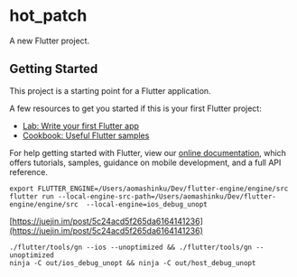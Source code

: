 # hot_patch

A new Flutter project.

## Getting Started

This project is a starting point for a Flutter application.

A few resources to get you started if this is your first Flutter project:

- [Lab: Write your first Flutter app](https://flutter.dev/docs/get-started/codelab)
- [Cookbook: Useful Flutter samples](https://flutter.dev/docs/cookbook)

For help getting started with Flutter, view our
[online documentation](https://flutter.dev/docs), which offers tutorials,
samples, guidance on mobile development, and a full API reference.

```
export FLUTTER_ENGINE=/Users/aomashinku/Dev/flutter-engine/engine/src
flutter run --local-engine-src-path=/Users/aomashinku/Dev/flutter-engine/engine/src  --local-engine=ios_debug_unopt
```

[https://juejin.im/post/5c24acd5f265da6164141236](https://juejin.im/post/5c24acd5f265da6164141236)

```
./flutter/tools/gn --ios --unoptimized && ./flutter/tools/gn --unoptimized
ninja -C out/ios_debug_unopt && ninja -C out/host_debug_unopt
```
